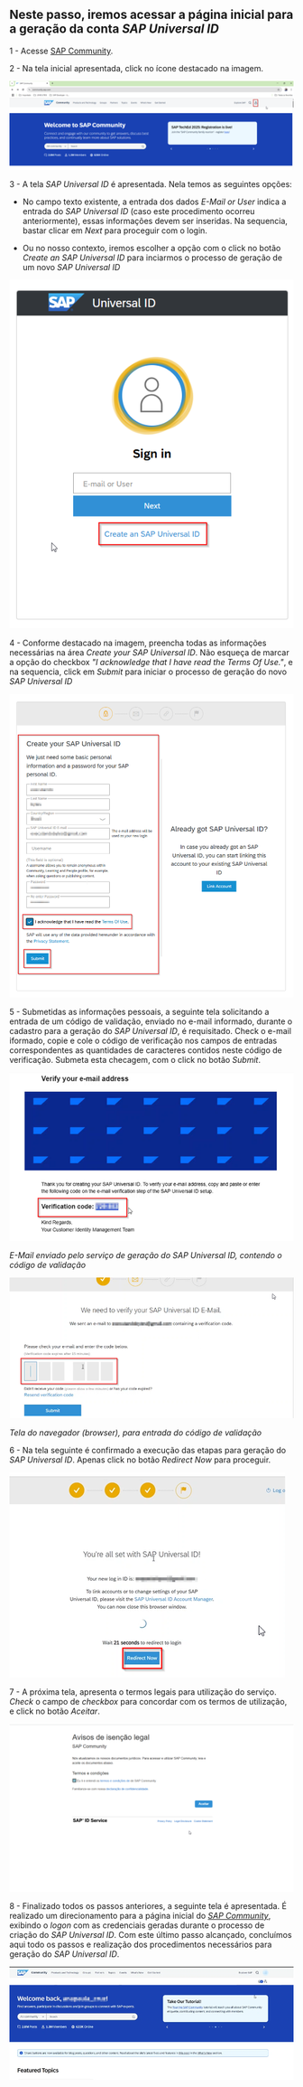 ## Neste passo, iremos acessar a página inicial para a geração da conta *SAP Universal ID*

1 - Acesse [SAP Community](https://community.sap.com/).

2 - Na tela inicial apresentada, click no ícone destacado na imagem. 

![MDK](img/img-01.png)

3 - A tela *SAP Universal ID* é apresentada. Nela temos as seguintes opções:
- No campo texto existente, a entrada dos dados *E-Mail or User* indica a entrada do *SAP Universal ID* (caso este procedimento ocorreu anteriormente), essas informações devem ser inseridas. Na sequencia, bastar clicar em *Next* para proceguir com o login.

- Ou no nosso contexto, iremos escolher a opção com o click no botão *Create an SAP Universal ID* para inciarmos o processo de geração de um novo *SAP Universal ID*
  
![MDK](img/img-02.png)

4 - Conforme destacado na imagem, preencha todas as informações necessárias na área *Create your SAP Universal ID*. Não esqueça de marcar a opção do checkbox *"I acknowledge that I have read the Terms Of Use."*, e na sequencia, click em *Submit* para iniciar o processo de geração do novo *SAP Universal ID*

![MDK](img/img-03.png)

5 - Submetidas as informações pessoais, a seguinte tela solicitando a entrada de um código de validação, enviado no e-mail informado, durante o cadastro para a geração do *SAP Universal ID*, é requisitado. Check o e-mail iformado, copie e cole o código de verificação nos campos de entradas correspondentes as quantidades de caracteres contidos neste código de verificação. Submeta esta checagem, com o click no botão *Submit*.

![MDK](img/img-06.png)

*E-Mail enviado pelo serviço de geração do SAP Universal ID, contendo o código de validação*

![MDK](img/img-04.png)

*Tela do navegador (browser), para entrada do código de validação*

6 - Na tela seguinte é confirmado a execução das etapas para geração do *SAP Universal ID*. Apenas click no botão *Redirect Now* para proceguir.

![MDK](img/img-05.png)

7 - A próxima tela, apresenta o termos legais para utilização do serviço. *Check* o campo de *checkbox* para concordar com os termos de utilização, e click no botão *Aceitar*.

![MDK](img/img-07.png)

8 - Finalizado todos os passos anteriores, a seguinte tela é apresentada. É realizado um direcionamento para a página inicial do *[SAP Community](https://community.sap.com/)*, exibindo o *logon* com as credenciais geradas durante o processo de criação do *SAP Universal ID*. Com este último passo alcançado, concluímos aqui todo os passos e realização dos procedimentos necessários para geração do *SAP Universal ID*.

![MDK](img/img-10.png)